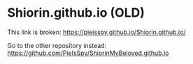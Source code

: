 # Shiorin.github.io (OLD)
This link is broken: https://pieisspy.github.io/Shiorin.github.io/

Go to the other repository instead: https://github.com/PieIsSpy/ShiorinMyBeloved.github.io
